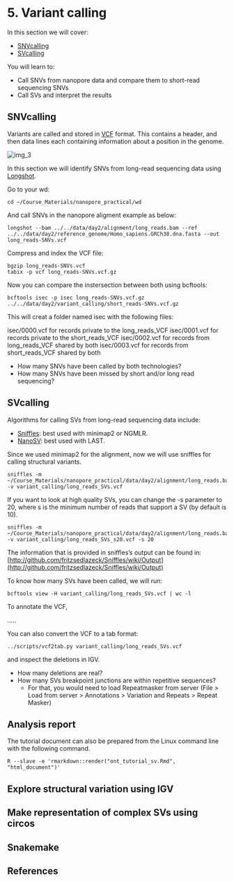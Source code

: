 # 5. Variant calling

In this section we will cover:

* [SNVcalling](#snvcalling)
* [SVcalling](#svcalling)

You will learn to:

- Call SNVs from nanopore data and compare them to short-read sequencing SNVs
- Call SVs and interpret the results

## SNVcalling

Variants are called and stored in [VCF](http://samtools.github.io/hts-specs/VCFv4.2.pdf) format. This contains a header, and then data lines each containing information about a position in the genome.

<img src="//raw.githubusercontent.com/who-blackbird/who-blackbird.github.io/master/images/vcf.png" alt="img_3" class="inline"/>

In this section we will identify SNVs from long-read sequencing data using [Longshot](https://github.com/pjedge/longshot).

Go to your wd:

```
cd ~/Course_Materials/nanopore_practical/wd
```

And call SNVs in the nanopore aligment example as below:

```
longshot --bam ../../data/day2/alignment/long_reads.bam --ref ../../data/day2/reference_genome/Homo_sapiens.GRCh38.dna.fasta --out long_reads-SNVs.vcf
```

Compress and index the VCF file:


```
bgzip long_reads-SNVs.vcf
tabix -p vcf long_reads-SNVs.vcf.gz
```

Now you can compare the instersection between both using bcftools:

```
bcftools isec -p isec long_reads-SNVs.vcf.gz ../../data/day2/variant_calling/short_reads-SNVs.vcf.gz
```

This will creat a folder named isec with the following files:

isec/0000.vcf   for records private to the long_reads_VCF
isec/0001.vcf   for records private to the short_reads_VCF
isec/0002.vcf   for records from long_reads_VCF shared by both
isec/0003.vcf   for records from short_reads_VCF shared by both

- How many SNVs have been called by both technologies?
- How many SNVs have been missed by short and/or long read sequencing?

## SVcalling

Algorithms for calling SVs from long-read sequencing data include:
-	[Sniffles](http://github.com/fritzsedlazeck/Sniffles): best used with minimap2 or NGMLR. 
-	[NanoSV](http://github.com/philres/ngmlr): best used with LAST.

Since we used minimap2 for the alignment, now we will use sniffles for calling structural variants.

```
sniffles -m ~/Course_Materials/nanopore_practical/data/day2/alignment/long_reads.bam -v variant_calling/long_reads_SVs.vcf
```

If you want to look at high quality SVs, you can change the -s parameter to 20, where s is the minimum number of reads that support a SV (by default is 10).

```
sniffles -m ~/Course_Materials/nanopore_practical/data/day2/alignment/long_reads.bam -v variant_calling/long_reads_SVs_s20.vcf -s 20
```

The information that is provided in sniffles’s output can be found in:
[http://github.com/fritzsedlazeck/Sniffles/wiki/Output](http://github.com/fritzsedlazeck/Sniffles/wiki/Output)

To know how many SVs have been called, we will run:

```
bcftools view -H variant_calling/long_reads_SVs.vcf | wc -l
```

To annotate the VCF, 

.....

You can also convert the VCF to a tab format:

```
../scripts/vcf2tab.py variant_calling/long_reads_SVs.vcf
```

and inspect the deletions in IGV.

-	How many deletions are real?
-	How many SVs breakpoint junctions are within repetitive sequences?
     - For that, you would need to load Repeatmasker from server (File > Load from server > Annotations > Variation and Repeats > Repeat Masker)

## Analysis report

The tutorial document can also be prepared from the Linux command line with the following command.

```
R --slave -e 'rmarkdown::render("ont_tutorial_sv.Rmd", "html_document")'
```

## Explore structural variation using IGV

## Make representation of complex SVs using circos

## Snakemake

## References

